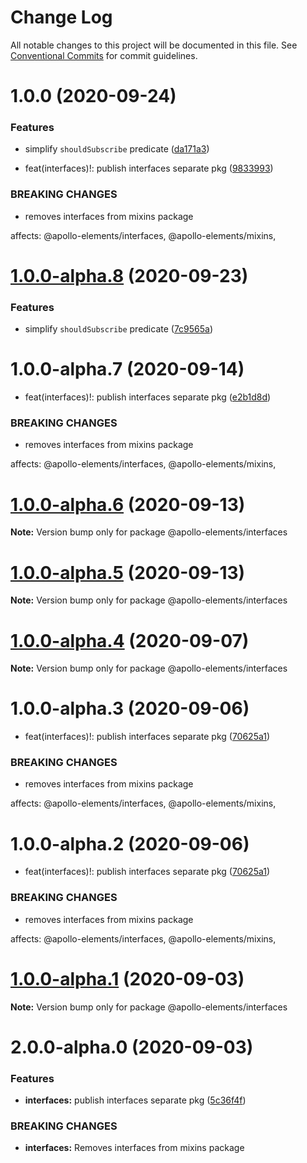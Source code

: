 # Change Log

All notable changes to this project will be documented in this file.
See [Conventional Commits](https://conventionalcommits.org) for commit guidelines.

# 1.0.0 (2020-09-24)


### Features

* simplify `shouldSubscribe` predicate ([da171a3](https://github.com/apollo-elements/apollo-elements/commit/da171a3b2ea03401001020d1666af87c1e1e2ace))


* feat(interfaces)!: publish interfaces separate pkg ([9833993](https://github.com/apollo-elements/apollo-elements/commit/98339934a846b4a2330113c5d26d254d667fa637))


### BREAKING CHANGES

* removes interfaces from mixins package

affects: @apollo-elements/interfaces, @apollo-elements/mixins,





# [1.0.0-alpha.8](https://github.com/apollo-elements/apollo-elements/compare/@apollo-elements/interfaces@1.0.0-alpha.7...@apollo-elements/interfaces@1.0.0-alpha.8) (2020-09-23)


### Features

* simplify `shouldSubscribe` predicate ([7c9565a](https://github.com/apollo-elements/apollo-elements/commit/7c9565a38d2f0f812abd3a63085356d4cac02daf))





# 1.0.0-alpha.7 (2020-09-14)


* feat(interfaces)!: publish interfaces separate pkg ([e2b1d8d](https://github.com/apollo-elements/apollo-elements/commit/e2b1d8d14ba7157d0f618d98b6fdde87c8e8ee46))


### BREAKING CHANGES

* removes interfaces from mixins package

affects: @apollo-elements/interfaces, @apollo-elements/mixins,





# [1.0.0-alpha.6](https://github.com/apollo-elements/apollo-elements/compare/@apollo-elements/interfaces@1.0.0-alpha.4...@apollo-elements/interfaces@1.0.0-alpha.6) (2020-09-13)

**Note:** Version bump only for package @apollo-elements/interfaces





# [1.0.0-alpha.5](https://github.com/apollo-elements/apollo-elements/compare/@apollo-elements/interfaces@1.0.0-alpha.4...@apollo-elements/interfaces@1.0.0-alpha.5) (2020-09-13)

**Note:** Version bump only for package @apollo-elements/interfaces





# [1.0.0-alpha.4](https://github.com/apollo-elements/apollo-elements/compare/@apollo-elements/interfaces@1.0.0-alpha.3...@apollo-elements/interfaces@1.0.0-alpha.4) (2020-09-07)

**Note:** Version bump only for package @apollo-elements/interfaces





# 1.0.0-alpha.3 (2020-09-06)


* feat(interfaces)!: publish interfaces separate pkg ([70625a1](https://github.com/apollo-elements/apollo-elements/commit/70625a18dfe761ca02bee34bdcb4b0d643b41f9e))


### BREAKING CHANGES

* removes interfaces from mixins package

affects: @apollo-elements/interfaces, @apollo-elements/mixins,





# 1.0.0-alpha.2 (2020-09-06)


* feat(interfaces)!: publish interfaces separate pkg ([70625a1](https://github.com/apollo-elements/apollo-elements/commit/70625a18dfe761ca02bee34bdcb4b0d643b41f9e))


### BREAKING CHANGES

* removes interfaces from mixins package

affects: @apollo-elements/interfaces, @apollo-elements/mixins,





# [1.0.0-alpha.1](https://github.com/apollo-elements/apollo-elements/compare/@apollo-elements/interfaces@2.0.0-alpha.0...@apollo-elements/interfaces@1.0.0-alpha.1) (2020-09-03)

**Note:** Version bump only for package @apollo-elements/interfaces





# 2.0.0-alpha.0 (2020-09-03)


### Features

* **interfaces:** publish interfaces separate pkg ([5c36f4f](https://github.com/apollo-elements/apollo-elements/commit/5c36f4f62c42790044db1bd1847c60f736557b01))


### BREAKING CHANGES

* **interfaces:** Removes interfaces from mixins package

